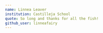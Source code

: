```yaml
---
name: Linnea Leaver
institution: Castilleja School
quote: So long and thanks for all the fish! 
github_user: linneafairy
---
```

